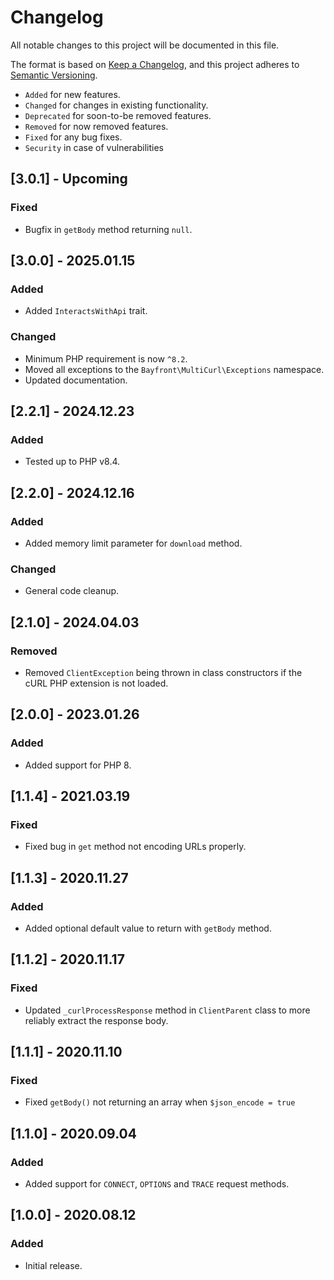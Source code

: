 # Changelog

All notable changes to this project will be documented in this file.

The format is based on [Keep a Changelog](https://keepachangelog.com/en/1.0.0/),
and this project adheres to [Semantic Versioning](https://semver.org/spec/v2.0.0.html).

- `Added` for new features.
- `Changed` for changes in existing functionality.
- `Deprecated` for soon-to-be removed features.
- `Removed` for now removed features.
- `Fixed` for any bug fixes.
- `Security` in case of vulnerabilities

## [3.0.1] - Upcoming

### Fixed

- Bugfix in `getBody` method returning `null`.

## [3.0.0] - 2025.01.15

### Added

- Added `InteractsWithApi` trait.

### Changed

- Minimum PHP requirement is now `^8.2`.
- Moved all exceptions to the `Bayfront\MultiCurl\Exceptions` namespace.
- Updated documentation.
 
## [2.2.1] - 2024.12.23

### Added

- Tested up to PHP v8.4.

## [2.2.0] - 2024.12.16

### Added

- Added memory limit parameter for `download` method.

### Changed

- General code cleanup.

## [2.1.0] - 2024.04.03

### Removed

- Removed `ClientException` being thrown in class constructors if the cURL PHP extension is not loaded.

## [2.0.0] - 2023.01.26

### Added

- Added support for PHP 8.

## [1.1.4] - 2021.03.19

### Fixed

- Fixed bug in `get` method not encoding URLs properly.

## [1.1.3] - 2020.11.27

### Added

- Added optional default value to return with `getBody` method.

## [1.1.2] - 2020.11.17

### Fixed

- Updated `_curlProcessResponse` method in `ClientParent` class to more reliably extract the response body.

## [1.1.1] - 2020.11.10

### Fixed

- Fixed `getBody()` not returning an array when `$json_encode = true`

## [1.1.0] - 2020.09.04

### Added

- Added support for `CONNECT`, `OPTIONS` and `TRACE` request methods.

## [1.0.0] - 2020.08.12

### Added

- Initial release.